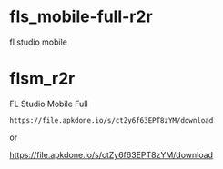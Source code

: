 # fls_mobile-full-r2r
fl studio mobile

# flsm_r2r

FL Studio Mobile Full


```
https://file.apkdone.io/s/ctZy6f63EPT8zYM/download
```
or

https://file.apkdone.io/s/ctZy6f63EPT8zYM/download
